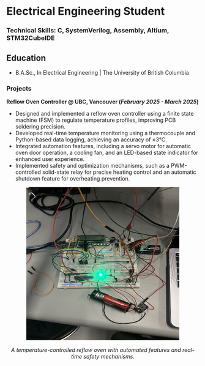 # Electrical Engineering Student

### Technical Skills: C, SystemVerilog, Assembly, Altium, STM32CubeIDE

## Education
- B.A.Sc., In Electrical Engineering | The University of British Columbia

### Projects
**Reflow Oven Controller @ UBC, Vancouver (_February 2025 - March 2025_)**
- Designed and implemented a reflow oven controller using a finite state machine (FSM) to regulate temperature profiles, improving
PCB soldering precision.
- Developed real-time temperature monitoring using a thermocouple and Python-based data logging, achieving an accuracy of ±3°C.
- Integrated automation features, including a servo motor for automatic oven door operation, a cooling fan, and an LED-based state
indicator for enhanced user experience.
- Implemented safety and optimization mechanisms, such as a PWM-controlled solid-state relay for precise heating control and an
automatic shutdown feature for overheating prevention.


<p align="center">
  <img src="assets/img/IMG_1365.jpeg" alt="Reflow Oven Controller" width="400" height="400"/>
</p>

<p align="center"><em>A temperature-controlled reflow oven with automated features and real-time safety mechanisms.</em></p>
